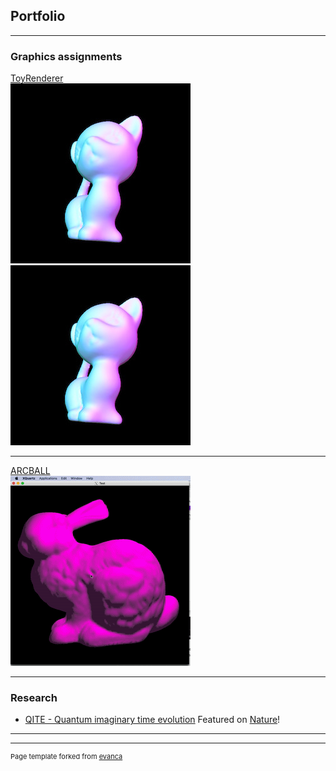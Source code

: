## Portfolio

---

### Graphics assignments

[ToyRenderer](/sample_page)
<br>
<img src="images/scene_kitten_Phong.jpg?raw=true"/> 
<img src="images/scene_kitten_Phong.jpg?raw=true"/>

---
[ARCBALL](/pdf/sample_presentation.pdf)
<br>
<img src="images/moving_bunny.gif?raw=true"/>

---

### Research

- [QITE - Quantum imaginary time evolution](https://github.com/mariomotta/QITE) Featured on [Nature](https://www.nature.com/articles/s41567-019-0709-z)!


---


---
<p style="font-size:11px">Page template forked from <a href="https://github.com/evanca/quick-portfolio">evanca</a></p>
<!-- Remove above link if you don't want to attibute -->

